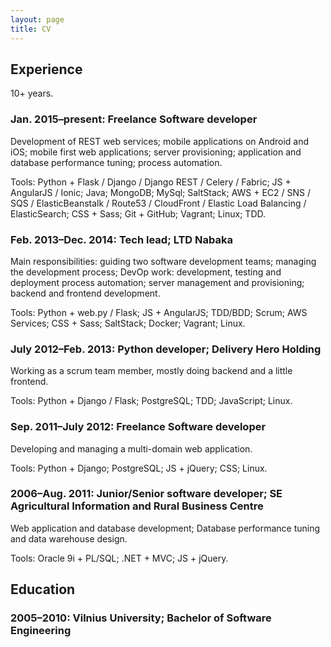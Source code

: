 ```yaml
---
layout: page
title: CV
---
```


## Experience

10+ years.

### Jan. 2015&ndash;present: Freelance Software developer

Development of REST web services; mobile applications on Android and iOS; mobile first web applications; server provisioning; application and database performance tuning; process automation. 

Tools: Python + Flask / Django / Django REST / Celery / Fabric; JS + AngularJS / Ionic; Java; MongoDB; MySql; SaltStack; AWS + EC2 / SNS / SQS / ElasticBeanstalk / Route53 / CloudFront / 
Elastic Load Balancing / ElasticSearch; CSS + Sass; Git + GitHub; Vagrant; Linux; TDD.

### Feb. 2013&ndash;Dec. 2014: Tech lead; LTD Nabaka

Main responsibilities: guiding two software development teams; managing the development process; DevOp work: development, testing and deployment process automation; server management and provisioning; backend and frontend development. 

Tools: Python + web.py / Flask; JS + AngularJS; TDD/BDD; Scrum; AWS Services; CSS + Sass; SaltStack; Docker; Vagrant; Linux.

### July 2012&ndash;Feb. 2013: Python developer; Delivery Hero Holding

Working as a scrum team member, mostly doing backend and a little frontend.

Tools: Python + Django / Flask; PostgreSQL; TDD; JavaScript; Linux. 

### Sep. 2011&ndash;July 2012: Freelance Software developer

Developing and managing a multi-domain web application.

Tools: Python + Django; PostgreSQL; JS + jQuery; CSS; Linux.

### 2006&ndash;Aug. 2011: Junior/Senior software developer; SE Agricultural Information and Rural Business Centre

Web application and database development; Database performance tuning and data warehouse design.

Tools: Oracle 9i + PL/SQL; .NET + MVC; JS + jQuery. 

## Education

### 2005&ndash;2010: Vilnius University; Bachelor of Software Engineering
